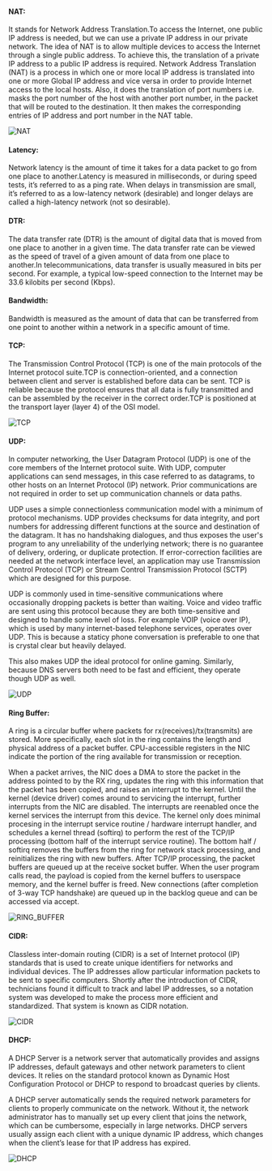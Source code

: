 #### NAT:
It stands for Network Address Translation.To access the Internet, one public IP address is needed, but we can use a private IP address in our private network. The idea of NAT is to allow multiple devices to access the Internet through a single public address. To achieve this, the translation of a private IP address to a public IP address is required. Network Address Translation (NAT) is a process in which one or more local IP address is translated into one or more Global IP address and vice versa in order to provide Internet access to the local hosts. Also, it does the translation of port numbers i.e. masks the port number of the host with another port number, in the packet that will be routed to the destination. It then makes the corresponding entries of IP address and port number in the NAT table.

![NAT](https://upload.wikimedia.org/wikipedia/commons/thumb/c/c7/NAT_Concept-en.svg/1024px-NAT_Concept-en.svg.png)

#### Latency:
Network latency is the amount of time it takes for a data packet to go from one place to another.Latency is measured in milliseconds, or during speed tests, it’s referred to as a ping rate. When delays in transmission are small, it’s referred to as a low-latency network (desirable) and longer delays are called a high-latency network (not so desirable).

#### DTR:
The data transfer rate (DTR) is the amount of digital data that is moved from one place to another in a given time. The data transfer rate can be viewed as the speed of travel of a given amount of data from one place to another.In telecommunications, data transfer is usually measured in bits per second. For example, a typical low-speed connection to the Internet may be 33.6 kilobits per second (Kbps).

#### Bandwidth:
Bandwidth is measured as the amount of data that can be transferred from one point to another within a network in a specific amount of time.

#### TCP:
The Transmission Control Protocol (TCP) is one of the main protocols of the Internet protocol suite.TCP is connection-oriented, and a connection between client and server is established before data can be sent. TCP is reliable because the protocol ensures that all data is fully transmitted and can be assembled by the receiver in the correct order.TCP is positioned at the transport layer (layer 4) of the OSI model.

![TCP](https://www.ionos.com/digitalguide/fileadmin/DigitalGuide/Schaubilder/EN-tcp.png)

#### UDP:
In computer networking, the User Datagram Protocol (UDP) is one of the core members of the Internet protocol suite. With UDP, computer applications can send messages, in this case referred to as datagrams, to other hosts on an Internet Protocol (IP) network. Prior communications are not required in order to set up communication channels or data paths.

UDP uses a simple connectionless communication model with a minimum of protocol mechanisms. UDP provides checksums for data integrity, and port numbers for addressing different functions at the source and destination of the datagram. It has no handshaking dialogues, and thus exposes the user's program to any unreliability of the underlying network; there is no guarantee of delivery, ordering, or duplicate protection. If error-correction facilities are needed at the network interface level, an application may use Transmission Control Protocol (TCP) or Stream Control Transmission Protocol (SCTP) which are designed for this purpose.

UDP is commonly used in time-sensitive communications where occasionally dropping packets is better than waiting. Voice and video traffic are sent using this protocol because they are both time-sensitive and designed to handle some level of loss. For example VOIP (voice over IP), which is used by many internet-based telephone services, operates over UDP. This is because a staticy phone conversation is preferable to one that is crystal clear but heavily delayed.

This also makes UDP the ideal protocol for online gaming. Similarly, because DNS servers both need to be fast and efficient, they operate though UDP as well.

![UDP](https://www.cloudflare.com/img/learning/ddos/glossary/user-datagram-protocol-udp/tcp-vs-udp.svg)

#### Ring Buffer:
A ring is a circular buffer where packets for rx(receives)/tx(transmits) are stored. More specifically, each slot in the ring contains the length and physical address of a packet buffer. CPU-accessible registers in the NIC indicate the portion of the ring available for transmission or reception. 

When a packet arrives, the NIC does a DMA to store the packet in the address pointed to by the RX ring, updates the ring with this information that the packet has been copied, and raises an interrupt to the kernel. Until the kernel (device driver) comes around to servicing the interrupt, further interrupts from the NIC are disabled. The interrupts are reenabled once the kernel services the interrupt from this device. The kernel only does minimal procesing in the interrupt service routine / hardware interrupt handler, and schedules a kernel thread (softirq) to perform the rest of the TCP/IP processing (bottom half of the interrupt service routine). The bottom half / softirq removes the buffers from the ring for network stack processing, and reinitializes the ring with new buffers. After TCP/IP processing, the packet buffers are queued up at the receive socket buffer. When the user program calls read, the payload is copied from the kernel buffers to userspace memory, and the kernel buffer is freed. New connections (after completion of 3-way TCP handshake) are queued up in the backlog queue and can be accessed via accept. 

![RING_BUFFER](https://i.stack.imgur.com/BKBvW.png)

#### CIDR:
Classless inter-domain routing (CIDR) is a set of Internet protocol (IP) standards that is used to create unique identifiers for networks and individual devices. The IP addresses allow particular information packets to be sent to specific computers. Shortly after the introduction of CIDR, technicians found it difficult to track and label IP addresses, so a notation system was developed to make the process more efficient and standardized. That system is known as CIDR notation. 

![CIDR](https://whatismyipaddress.com/wp-content/uploads/cidr-notation.png)

#### DHCP:
A DHCP Server is a network server that automatically provides and assigns IP addresses, default gateways and other network parameters to client devices. It relies on the standard protocol known as Dynamic Host Configuration Protocol or DHCP to respond to broadcast queries by clients.

A DHCP server automatically sends the required network parameters for clients to properly communicate on the network. Without it, the network administrator has to manually set up every client that joins the network, which can be cumbersome, especially in large networks. DHCP servers usually assign each client with a unique dynamic IP address, which changes when the client’s lease for that IP address has expired.

![DHCP](https://upload.wikimedia.org/wikipedia/commons/e/e4/DHCP_session.svg)

